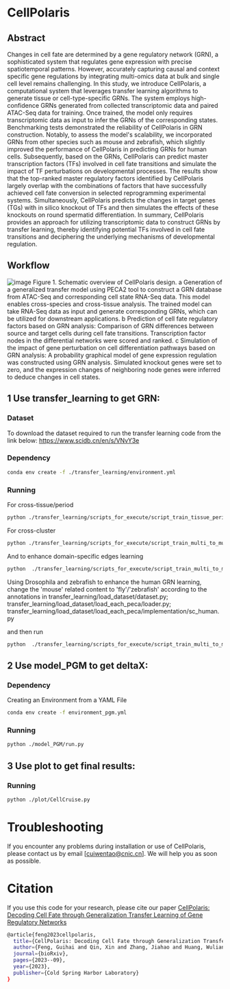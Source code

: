 # CellPolaris

## Abstract

Changes in cell fate are determined by a gene regulatory network (GRN), a sophisticated system that regulates gene expression with precise spatiotemporal patterns. However, accurately capturing causal and context specific gene regulations by integrating multi-omics data at bulk and single cell level remains challenging. In this study, we introduce CellPolaris, a computational system that leverages transfer learning algorithms to generate tissue or cell-type-specific GRNs. The system employs high-confidence GRNs generated from collected transcriptomic data and paired ATAC-Seq data for training. Once trained, the model only requires transcriptomic data as input to infer the GRNs of the corresponding states. Benchmarking tests demonstrated the reliability of CellPolaris in GRN construction. Notably, to assess the model's scalability, we incorporated GRNs from other species such as mouse and zebrafish, which slightly improved the performance of CellPolaris in predicting GRNs for human cells.  Subsequently, based on the GRNs, CellPolaris can predict master transcription factors (TFs) involved in cell fate transitions and simulate the impact of TF perturbations on developmental processes. The results show that the top-ranked master regulatory factors identified by CellPolaris largely overlap with the combinations of factors that have successfully achieved cell fate conversion in selected reprogramming experimental systems. Simultaneously, CellPolaris predicts the changes in target genes (TGs) with in silico knockout of TFs and then simulates the effects of these knockouts on round spermatid differentiation. In summary, CellPolaris provides an approach for utilizing transcriptomic data to construct GRNs by transfer learning, thereby identifying potential TFs involved in cell fate transitions and deciphering the underlying mechanisms of developmental regulation.


## Workflow


![image](https://github.com/xCompass-AI/CellPolaris/assets/49229942/c35a6212-5fee-4488-b3c4-5e53c7035d71)
Figure 1. Schematic overview of CellPolaris design. 
a Generation of a generalized transfer model using PECA2 tool to construct a GRN database from ATAC-Seq and corresponding cell state RNA-Seq data. This model enables cross-species and cross-tissue analysis. The trained model can take RNA-Seq data as input and generate corresponding GRNs, which can be utilized for downstream applications. 
b Prediction of cell fate regulatory factors based on GRN analysis: Comparison of GRN differences between source and target cells during cell fate transitions. Transcription factor nodes in the differential networks were scored and ranked. 
c Simulation of the impact of gene perturbation on cell differentiation pathways based on GRN analysis: A probability graphical model of gene expression regulation was constructed using GRN analysis. Simulated knockout genes were set to zero, and the expression changes of neighboring node genes were inferred to deduce changes in cell states.

## 1 Use transfer_learning to get GRN:

### Dataset
To download the dataset required to run the transfer learning code from the link below:
https://www.scidb.cn/en/s/VNvY3e

### Dependency

```bash
conda env create -f ./transfer_learning/environment.yml
```

### Running
For cross-tissue/period
```bash
python ./transfer_learning/scripts_for_execute/script_train_tissue_period.py
```

For cross-cluster
```bash
python ./transfer_learning/scripts_for_execute/script_train_multi_to_multi.py
```

And to enhance domain-specific edges learning
```bash
python  ./transfer_learning/scripts_for_execute/script_train_multi_to_multi_enhance_specific.py
```

Using Drosophila and zebrafish to enhance the human GRN learning, change the 'mouse' related content to 'fly'/'zebrafish' according to the annotations in 
transfer_learning/load_dataset/dataset.py; 
transfer_learning/load_dataset/load_each_peca/loader.py;
transfer_learning/load_dataset/load_each_peca/implementation/sc_human.py

and then run 
```bash
python  ./transfer_learning/scripts_for_execute/script_train_multi_to_multi_with_fly_or_zebrafiosh.py
```


## 2 Use model_PGM to get deltaX:

### Dependency
Creating an Environment from a YAML File
```bash
conda env create -f environment_pgm.yml
```
### Running
```bash
python ./model_PGM/run.py
```

## 3 Use plot to get final results:
### Running
```bash
python ./plot/CellCruise.py
```

# Troubleshooting
If you encounter any problems during installation or use of CellPolaris, please contact us by email [cuiwentao@cnic.cn]. We will help you as soon as possible.

# Citation
If you use this code for your research, please cite our paper [CellPolaris: Decoding Cell Fate through Generalization Transfer Learning of Gene Regulatory Networks](https://biorxiv.org/content/10.1101/2023.09.25.559244v1.abstract)
```bash
@article{feng2023cellpolaris,
  title={CellPolaris: Decoding Cell Fate through Generalization Transfer Learning of Gene Regulatory Networks},
  author={Feng, Guihai and Qin, Xin and Zhang, Jiahao and Huang, Wuliang and Zhang, Yiyang and Cui, Wentao and Li, Shirui and Chen, Yao and Liu, Wenhao and Tian, Yao and others},
  journal={bioRxiv},
  pages={2023--09},
  year={2023},
  publisher={Cold Spring Harbor Laboratory}
}
```
